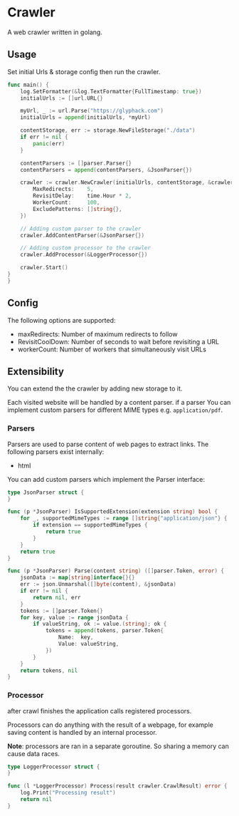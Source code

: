 # Crawler

A web crawler written in golang.

## Usage

Set initial Urls & storage config then run the crawler.

```go
func main() {
    log.SetFormatter(&log.TextFormatter{FullTimestamp: true})
    initialUrls := []url.URL{}

    myUrl, _ := url.Parse("https://glyphack.com")
    initialUrls = append(initialUrls, *myUrl)

    contentStorage, err := storage.NewFileStorage("./data")
    if err != nil {
        panic(err)
    }

    contentParsers := []parser.Parser{}
    contentParsers = append(contentParsers, &JsonParser{})

    crawler := crawler.NewCrawler(initialUrls, contentStorage, &crawler.Config{
        MaxRedirects:    5,
        RevisitDelay:    time.Hour * 2,
        WorkerCount:     100,
        ExcludePatterns: []string{},
    })

    // Adding custom parser to the crawler
    crawler.AddContentParser(&JsonParser{})

    // Adding custom processor to the crawler
    crawler.AddProcessor(&LoggerProcessor{})

    crawler.Start()
}
}
```

## Config

The following options are supported:

- maxRedirects: Number of maximum redirects to follow
- RevisitCoolDown: Number of seconds to wait before revisiting a URL
- workerCount: Number of workers that simultaneously visit URLs

## Extensibility

You can extend the the crawler by adding new storage to it.

Each visited website will be handled by a content parser. if a parser
You can implement custom parsers for different MIME types e.g. `application/pdf`.

### Parsers

Parsers are used to parse content of web pages to extract links.
The following parsers exist internally:

- html

You can add custom parsers which implement the Parser interface:

```go
type JsonParser struct {
}

func (p *JsonParser) IsSupportedExtension(extension string) bool {
    for _, supportedMimeTypes := range []string{"application/json"} {
        if extension == supportedMimeTypes {
            return true
        }
    }
    return true
}

func (p *JsonParser) Parse(content string) ([]parser.Token, error) {
    jsonData := map[string]interface{}{}
    err := json.Unmarshal([]byte(content), &jsonData)
    if err != nil {
        return nil, err
    }
    tokens := []parser.Token{}
    for key, value := range jsonData {
        if valueString, ok := value.(string); ok {
            tokens = append(tokens, parser.Token{
                Name:  key,
                Value: valueString,
            })
        }
    }
    return tokens, nil
}
```

### Processor

after crawl finishes the application calls registered processors.

Processors can do anything with the result of a webpage,
for example saving content is handled by an internal processor.

**Note**: processors are ran in a separate goroutine.
So sharing a memory can cause data races.

```go
type LoggerProcessor struct {
}

func (l *LoggerProcessor) Process(result crawler.CrawlResult) error {
    log.Print("Processing result")
    return nil
}
```
